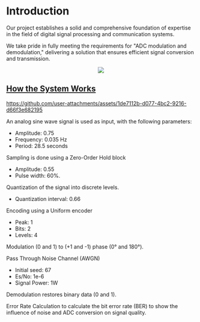 # Introduction
Our project establishes a solid and comprehensive foundation of expertise in the field of digital signal processing and communication systems. 

We take pride in fully meeting the requirements for "ADC modulation and demodulation," delivering a solution that ensures efficient signal conversion and transmission. 
<div align="center">  
<a href="Final_Report.pdf" target="_blank">
     <img src="https://img.shields.io/badge/Link_Report-808080?style=for-the-badge&logoColor=white" target="_blank" /> 
</div>

## How the System Works

https://github.com/user-attachments/assets/1de7112b-d077-4bc2-9216-d66f3e682195

An analog sine wave signal is used as input, with the following parameters:
- Amplitude: 0.75
- Frequency: 0.035 Hz
- Period: 28.5 seconds

Sampling is done using a Zero-Order Hold block
- Amplitude: 0.55
- Pulse width: 60%.

Quantization of the signal into discrete levels.
- Quantization interval: 0.66

Encoding using a Uniform encoder
- Peak: 1
- Bits: 2
- Levels: 4

Modulation (0 and 1) to (+1 and -1) phase (0° and 180°).

Pass Through Noise Channel (AWGN)
- Initial seed: 67
- Es/No: 1e-6
- Signal Power: 1W

Demodulation restores binary data (0 and 1).

Error Rate Calculation to calculate the bit error rate (BER) to show the influence of noise and ADC conversion on signal quality.


